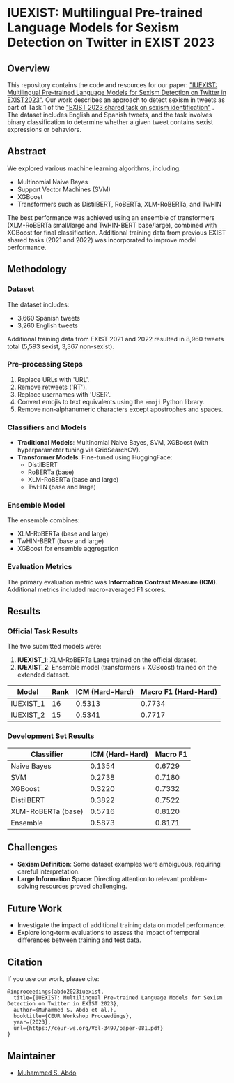 # IUEXIST: Multilingual Pre-trained Language Models for Sexism Detection on Twitter in EXIST 2023

## Overview
This repository contains the code and resources for our paper: ["IUEXIST: Multilingual Pre-trained Language Models for Sexism Detection on Twitter in EXIST2023"](https://ceur-ws.org/Vol-3497/paper-081.pdf). Our work describes an approach to detect sexism in tweets as part of Task 1 of the ["EXIST 2023 shared task on sexism identification"](https://link.springer.com/chapter/10.1007/978-3-031-28241-6_68) . The dataset includes English and Spanish tweets, and the task involves binary classification to determine whether a given tweet contains sexist expressions or behaviors.

## Abstract
We explored various machine learning algorithms, including:
- Multinomial Naive Bayes
- Support Vector Machines (SVM)
- XGBoost
- Transformers such as DistilBERT, RoBERTa, XLM-RoBERTa, and TwHIN

The best performance was achieved using an ensemble of transformers (XLM-RoBERTa small/large and TwHIN-BERT base/large), combined with XGBoost for final classification. Additional training data from previous EXIST shared tasks (2021 and 2022) was incorporated to improve model performance.

## Methodology
### Dataset
The dataset includes:
- 3,660 Spanish tweets
- 3,260 English tweets

Additional training data from EXIST 2021 and 2022 resulted in 8,960 tweets total (5,593 sexist, 3,367 non-sexist).

### Pre-processing Steps
1. Replace URLs with 'URL'.
2. Remove retweets ('RT').
3. Replace usernames with 'USER'.
4. Convert emojis to text equivalents using the `emoji` Python library.
5. Remove non-alphanumeric characters except apostrophes and spaces.

### Classifiers and Models
- **Traditional Models**: Multinomial Naive Bayes, SVM, XGBoost (with hyperparameter tuning via GridSearchCV).
- **Transformer Models**: Fine-tuned using HuggingFace:
  - DistilBERT
  - RoBERTa (base)
  - XLM-RoBERTa (base and large)
  - TwHIN (base and large)

### Ensemble Model
The ensemble combines:
- XLM-RoBERTa (base and large)
- TwHIN-BERT (base and large)
- XGBoost for ensemble aggregation

### Evaluation Metrics
The primary evaluation metric was **Information Contrast Measure (ICM)**. Additional metrics included macro-averaged F1 scores.

## Results
### Official Task Results
The two submitted models were:
1. **IUEXIST_1**: XLM-RoBERTa Large trained on the official dataset.
2. **IUEXIST_2**: Ensemble model (transformers + XGBoost) trained on the extended dataset.

| Model      | Rank | ICM (Hard-Hard) | Macro F1 (Hard-Hard) |
|------------|------|-----------------|-----------------------|
| IUEXIST_1  | 16   | 0.5313          | 0.7734                |
| IUEXIST_2  | 15   | 0.5341          | 0.7717                |

### Development Set Results
| Classifier          | ICM (Hard-Hard) | Macro F1 |
|---------------------|-----------------|----------|
| Naive Bayes         | 0.1354          | 0.6729   |
| SVM                 | 0.2738          | 0.7180   |
| XGBoost             | 0.3220          | 0.7332   |
| DistilBERT          | 0.3822          | 0.7522   |
| XLM-RoBERTa (base)  | 0.5716          | 0.8120   |
| Ensemble            | 0.5873          | 0.8171   |

## Challenges
- **Sexism Definition**: Some dataset examples were ambiguous, requiring careful interpretation.
- **Large Information Space**: Directing attention to relevant problem-solving resources proved challenging.

## Future Work
- Investigate the impact of additional training data on model performance.
- Explore long-term evaluations to assess the impact of temporal differences between training and test data.

## Citation
If you use our work, please cite:
```
@inproceedings{abdo2023iuexist,
  title={IUEXIST: Multilingual Pre-trained Language Models for Sexism Detection on Twitter in EXIST 2023},
  author={Muhammed S. Abdo et al.},
  booktitle={CEUR Workshop Proceedings},
  year={2023},
  url={https://ceur-ws.org/Vol-3497/paper-081.pdf}
}
```

## Maintainer
- [Muhammed S. Abdo](https://www.linkedin.com/in/muhsabrys/)
